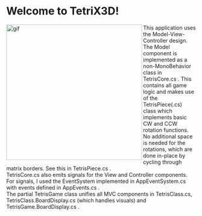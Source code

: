 # Welcome to **TetriX3D**!
<p>
<img src="https://raw.githubusercontent.com/adix64/TetriX3D/master/tetris.gif" alt="gif" width="360" align="left"/>
</p>  
This application uses the Model-View-Controller design.<br/>
The Model component is implemented as a non-MonoBehavior class in TetrisCore.cs . This contains all game logic and makes use of the TetrisPiece(.cs) class which implements basic CW and CCW rotation functions. No additional space is needed for the rotations, which are done in-place by cycling through matrix borders. See this in TetrisPiece.cs . <br/>
TetrisCore.cs also emits signals for the View and Controller components. For signals, I used the EventSystem implemented in AppEventSystem.cs with events defined in AppEvents.cs . 
<br/>
The partial TetrisGame class unifies all MVC components in TetrisClass.cs,
TetrisClass.BoardDisplay.cs (which handles visuals) and TetrisGame.BoardDisplay.cs .
